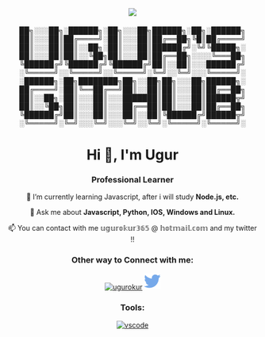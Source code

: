 <div align="center"><img src="hell_my_code.gif"></img></div>
<br>
<div align="center">
██╗░░░██╗░██████╗░██╗░░░██╗██████╗░██╗░██████╗
██║░░░██║██╔════╝░██║░░░██║██╔══██╗╚█║██╔════╝
██║░░░██║██║░░██╗░██║░░░██║██████╔╝░╚╝╚█████╗░
██║░░░██║██║░░╚██╗██║░░░██║██╔══██╗░░░░╚═══██╗
╚██████╔╝╚██████╔╝╚██████╔╝██║░░██║░░░██████╔╝
░╚═════╝░░╚═════╝░░╚═════╝░╚═╝░░╚═╝░░░╚═════╝░</div>
<div align="center">
░██████╗░██╗████████╗██╗░░██╗██╗░░░██╗██████╗░
██╔════╝░██║╚══██╔══╝██║░░██║██║░░░██║██╔══██╗
██║░░██╗░██║░░░██║░░░███████║██║░░░██║██████╦╝
██║░░╚██╗██║░░░██║░░░██╔══██║██║░░░██║██╔══██╗
╚██████╔╝██║░░░██║░░░██║░░██║╚██████╔╝██████╦╝
░╚═════╝░╚═╝░░░╚═╝░░░╚═╝░░╚═╝░╚═════╝░╚═════╝░</div>

<h1 align="center">Hi 👋, I'm Ugur</h1>
<h3 align="center">Professional Learner</h3>



<div align="center">

🌱 I’m currently learning Javascript, after i will study **Node.js, etc.**

💬 Ask me about **Javascript, Python, IOS, Windows and Linux.**

📫 You can contact with me  𝕦𝕘𝕦𝕣𝕠𝕜𝕦𝕣𝟛𝟞𝟝 @ 𝕙𝕠𝕥𝕞𝕒𝕚𝕝.𝕔𝕠𝕞 and my twitter !!
  </div>



<h3 align="center">Other way to Connect with me:</h3>
<p align="center">
<a href="https://www.linkedin.com/in/ugurokur/" target="blank"><img align="center" src="https://velanovascular.com/wp-content/uploads/2020/06/LinkedIn.png" alt="ugurokur" height="30" width="30" /></a>
  <a href="https://twitter.com/murderuo" rel="follow"><img src="https://raw.githubusercontent.com/tusharsadhwani/tusharsadhwani/master/icons/twitter.svg" height="32" width="32" style="max-width: 100%;"></a>

</p>
<h3 align="center">Tools:</h3>
<p align="center">
<a href="https://code.visualstudio.com/" target="_blank"> <img src="https://upload.wikimedia.org/wikipedia/commons/thumb/9/9a/Visual_Studio_Code_1.35_icon.svg/1024px-Visual_Studio_Code_1.35_icon.svg.png" alt="vscode" width="30" height="30"/> </a>
</p>
